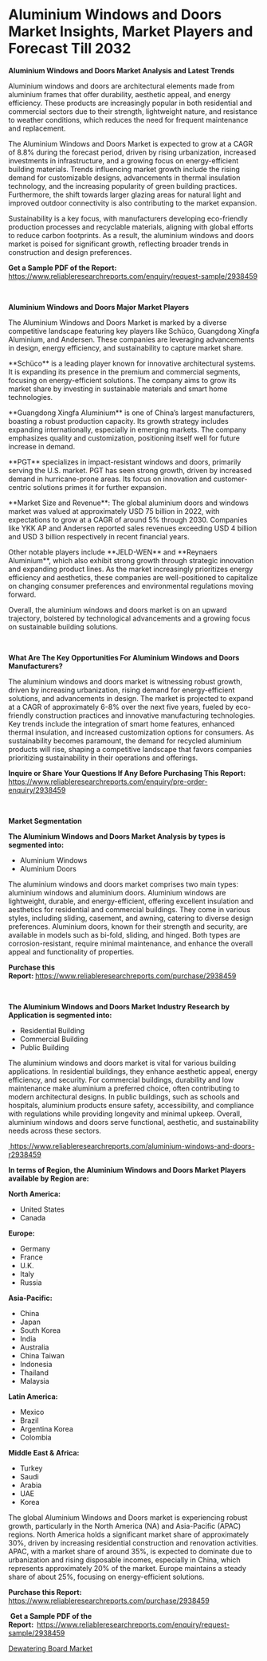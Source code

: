 <p><h1>Aluminium Windows and Doors Market Insights, Market Players and Forecast Till 2032</h1></p><p><strong>Aluminium Windows and Doors Market Analysis and Latest Trends</strong></p>
<p><p>Aluminium windows and doors are architectural elements made from aluminium frames that offer durability, aesthetic appeal, and energy efficiency. These products are increasingly popular in both residential and commercial sectors due to their strength, lightweight nature, and resistance to weather conditions, which reduces the need for frequent maintenance and replacement.</p><p>The Aluminium Windows and Doors Market is expected to grow at a CAGR of 8.8% during the forecast period, driven by rising urbanization, increased investments in infrastructure, and a growing focus on energy-efficient building materials. Trends influencing market growth include the rising demand for customizable designs, advancements in thermal insulation technology, and the increasing popularity of green building practices. Furthermore, the shift towards larger glazing areas for natural light and improved outdoor connectivity is also contributing to the market expansion. </p><p>Sustainability is a key focus, with manufacturers developing eco-friendly production processes and recyclable materials, aligning with global efforts to reduce carbon footprints. As a result, the aluminium windows and doors market is poised for significant growth, reflecting broader trends in construction and design preferences.</p></p>
<p><strong>Get a Sample PDF of the Report:&nbsp;</strong> <a href="https://www.reliableresearchreports.com/enquiry/request-sample/2938459?utm_campaign=2232&utm_medium=2&utm_source=Github&utm_content=ia&utm_term=15032025&utm_id=aluminium-windows-and-doors">https://www.reliableresearchreports.com/enquiry/request-sample/2938459</a></p>
<p>&nbsp;</p>
<p><strong>Aluminium Windows and Doors Major Market Players</strong></p>
<p><p>The Aluminium Windows and Doors Market is marked by a diverse competitive landscape featuring key players like Schüco, Guangdong Xingfa Aluminium, and Andersen. These companies are leveraging advancements in design, energy efficiency, and sustainability to capture market share.</p><p>**Schüco** is a leading player known for innovative architectural systems. It is expanding its presence in the premium and commercial segments, focusing on energy-efficient solutions. The company aims to grow its market share by investing in sustainable materials and smart home technologies. </p><p>**Guangdong Xingfa Aluminium** is one of China’s largest manufacturers, boasting a robust production capacity. Its growth strategy includes expanding internationally, especially in emerging markets. The company emphasizes quality and customization, positioning itself well for future increase in demand.</p><p>**PGT** specializes in impact-resistant windows and doors, primarily serving the U.S. market. PGT has seen strong growth, driven by increased demand in hurricane-prone areas. Its focus on innovation and customer-centric solutions primes it for further expansion.</p><p>**Market Size and Revenue**: The global aluminium doors and windows market was valued at approximately USD 75 billion in 2022, with expectations to grow at a CAGR of around 5% through 2030. Companies like YKK AP and Andersen reported sales revenues exceeding USD 4 billion and USD 3 billion respectively in recent financial years. </p><p>Other notable players include **JELD-WEN** and **Reynaers Aluminium**, which also exhibit strong growth through strategic innovation and expanding product lines. As the market increasingly prioritizes energy efficiency and aesthetics, these companies are well-positioned to capitalize on changing consumer preferences and environmental regulations moving forward. </p><p>Overall, the aluminium windows and doors market is on an upward trajectory, bolstered by technological advancements and a growing focus on sustainable building solutions.</p></p>
<p>&nbsp;</p>
<p><strong>What Are The Key Opportunities For Aluminium Windows and Doors Manufacturers?</strong></p>
<p><p>The aluminium windows and doors market is witnessing robust growth, driven by increasing urbanization, rising demand for energy-efficient solutions, and advancements in design. The market is projected to expand at a CAGR of approximately 6-8% over the next five years, fueled by eco-friendly construction practices and innovative manufacturing technologies. Key trends include the integration of smart home features, enhanced thermal insulation, and increased customization options for consumers. As sustainability becomes paramount, the demand for recycled aluminium products will rise, shaping a competitive landscape that favors companies prioritizing sustainability in their operations and offerings.</p></p>
<p><strong>Inquire or Share Your Questions If Any Before Purchasing This Report:</strong> <a href="https://www.reliableresearchreports.com/enquiry/pre-order-enquiry/2938459?utm_campaign=2232&utm_medium=2&utm_source=Github&utm_content=ia&utm_term=15032025&utm_id=aluminium-windows-and-doors">https://www.reliableresearchreports.com/enquiry/pre-order-enquiry/2938459</a></p>
<p>&nbsp;</p>
<p><strong>Market Segmentation</strong></p>
<p><strong>The Aluminium Windows and Doors Market Analysis by types is segmented into:</strong></p>
<p><ul><li>Aluminium Windows</li><li>Aluminium Doors</li></ul></p>
<p><p>The aluminium windows and doors market comprises two main types: aluminium windows and aluminium doors. Aluminium windows are lightweight, durable, and energy-efficient, offering excellent insulation and aesthetics for residential and commercial buildings. They come in various styles, including sliding, casement, and awning, catering to diverse design preferences. Aluminium doors, known for their strength and security, are available in models such as bi-fold, sliding, and hinged. Both types are corrosion-resistant, require minimal maintenance, and enhance the overall appeal and functionality of properties.</p></p>
<p><strong>Purchase this Report:&nbsp;</strong><a href="https://www.reliableresearchreports.com/purchase/2938459?utm_campaign=2232&utm_medium=2&utm_source=Github&utm_content=ia&utm_term=15032025&utm_id=aluminium-windows-and-doors">https://www.reliableresearchreports.com/purchase/2938459</a></p>
<p>&nbsp;</p>
<p><strong>The Aluminium Windows and Doors Market Industry Research by Application is segmented into:</strong></p>
<p><ul><li>Residential Building</li><li>Commercial Building</li><li>Public Building</li></ul></p>
<p><p>The aluminium windows and doors market is vital for various building applications. In residential buildings, they enhance aesthetic appeal, energy efficiency, and security. For commercial buildings, durability and low maintenance make aluminium a preferred choice, often contributing to modern architectural designs. In public buildings, such as schools and hospitals, aluminium products ensure safety, accessibility, and compliance with regulations while providing longevity and minimal upkeep. Overall, aluminium windows and doors serve functional, aesthetic, and sustainability needs across these sectors.</p></p>
<p><a href="https://www.reliableresearchreports.com/aluminium-windows-and-doors-r2938459?utm_campaign=2232&utm_medium=2&utm_source=Github&utm_content=ia&utm_term=15032025&utm_id=aluminium-windows-and-doors">&nbsp;https://www.reliableresearchreports.com/aluminium-windows-and-doors-r2938459</a></p>
<p><strong>In terms of Region, the Aluminium Windows and Doors Market Players available by Region are:</strong></p>
<p>
    <p> <strong> North America: </strong>
        <ul>
            <li>United States</li>
            <li>Canada</li>
        </ul>
        </p> 
    <p> <strong> Europe: </strong>
        <ul>
            <li>Germany</li>
            <li>France</li>
            <li>U.K.</li>
            <li>Italy</li>
            <li>Russia</li>
        </ul>
        </p> 
    <p> <strong> Asia-Pacific: </strong>
        <ul>
            <li>China</li>
            <li>Japan</li>
            <li>South Korea</li>
            <li>India</li>
            <li>Australia</li>
            <li>China Taiwan</li>
            <li>Indonesia</li>
            <li>Thailand</li>
            <li>Malaysia</li>
        </ul>
        </p> 
    <p> <strong> Latin America: </strong>
        <ul>
            <li>Mexico</li>
            <li>Brazil</li>
            <li>Argentina Korea</li>
            <li>Colombia</li>
        </ul>
        </p> 
    <p> <strong> Middle East & Africa: </strong>
        <ul>
            <li>Turkey</li>
            <li>Saudi</li>
            <li>Arabia</li>
            <li>UAE</li>
            <li>Korea</li>
        </ul>
    </p>
    </p>
<p><p>The global Aluminium Windows and Doors market is experiencing robust growth, particularly in the North America (NA) and Asia-Pacific (APAC) regions. North America holds a significant market share of approximately 30%, driven by increasing residential construction and renovation activities. APAC, with a market share of around 35%, is expected to dominate due to urbanization and rising disposable incomes, especially in China, which represents approximately 20% of the market. Europe maintains a steady share of about 25%, focusing on energy-efficient solutions.</p></p>
<p><strong>Purchase this Report: </strong><a href="https://www.reliableresearchreports.com/purchase/2938459?utm_campaign=2232&utm_medium=2&utm_source=Github&utm_content=ia&utm_term=15032025&utm_id=aluminium-windows-and-doors">https://www.reliableresearchreports.com/purchase/2938459</a></p>
<p>&nbsp;<strong>Get a Sample PDF of the Report:&nbsp;&nbsp;</strong><a href="https://www.reliableresearchreports.com/enquiry/request-sample/2938459?utm_campaign=2232&utm_medium=2&utm_source=Github&utm_content=ia&utm_term=15032025&utm_id=aluminium-windows-and-doors">https://www.reliableresearchreports.com/enquiry/request-sample/2938459</a></p>
<p><strong></strong></p>
<p><p><a href="https://github.com/nicoletavirag/Market-Research-Report-List-5/blob/main/dewatering-board-market.md?utm_campaign=2232&utm_medium=2&utm_source=Github&utm_content=ia&utm_term=15032025&utm_id=aluminium-windows-and-doors">Dewatering Board Market</a></p></p>